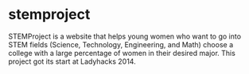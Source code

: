 stemproject
===========
STEMProject is a website that helps young women who want to go into STEM fields (Science, Technology, Engineering, and Math) choose a college with a large percentage of women in their desired major. This project got its start at Ladyhacks 2014.
